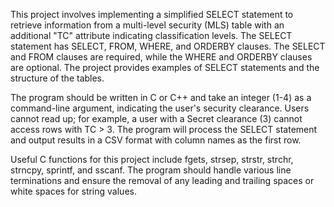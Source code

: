 This project involves implementing a simplified SELECT statement to retrieve information from a multi-level security (MLS) table with an additional "TC" attribute indicating classification levels. The SELECT statement has SELECT, FROM, WHERE, and ORDERBY clauses. The SELECT and FROM clauses are required, while the WHERE and ORDERBY clauses are optional. The project provides examples of SELECT statements and the structure of the tables.

The program should be written in C or C++ and take an integer (1-4) as a command-line argument, indicating the user's security clearance. Users cannot read up; for example, a user with a Secret clearance (3) cannot access rows with TC > 3. The program will process the SELECT statement and output results in a CSV format with column names as the first row.

Useful C functions for this project include fgets, strsep, strstr, strchr, strncpy, sprintf, and sscanf. The program should handle various line terminations and ensure the removal of any leading and trailing spaces or white spaces for string values.